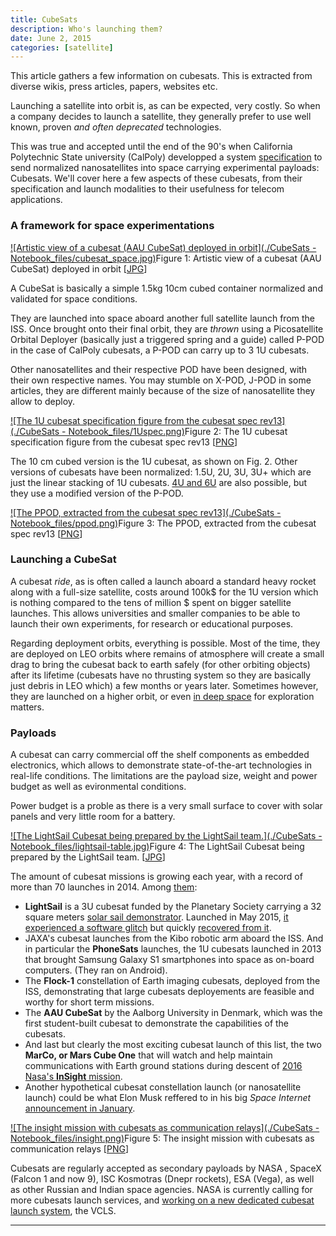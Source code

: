 ```yaml
---
title: CubeSats
description: Who's launching them?
date: June 2, 2015
categories: [satellite]
---
```





 This article gathers a few information on cubesats. This is extracted from diverse wikis, press articles, papers, websites etc.
 

Launching a satellite into orbit is, as can be expected, very costly.
So when a company decides to launch a satellite, they generally prefer to use well known, proven *and often deprecated* technologies.
  

This was true and accepted until the end of the 90's when California Polytechnic State university (CalPoly) developped a system [specification](https://web.archive.org/web/20180904003221/http://couble.ovh/assets/cubesat_spec_rev13.pdf) to send normalized nanosatellites into space carrying experimental payloads: Cubesats.
We'll cover here a few aspects of these cubesats, from their specification and launch modalities to their usefulness for telecom applications.


### A framework for space experimentations

[![Artistic view of a cubesat (AAU CubeSat) deployed in orbit](./CubeSats - Notebook_files/cubesat_space.jpg)](https://web.archive.org/web/20180904003221/http://couble.ovh/figures/cubesat_space.jpg)Figure 1: Artistic view of a cubesat (AAU CubeSat) deployed in orbit [[JPG](https://web.archive.org/web/20180904003221/http://couble.ovh/figures/cubesat_space.jpg)]

A CubeSat is basically a simple 1.5kg 10cm cubed container normalized and validated for space conditions.
  

They are launched into space aboard another full satellite launch from the ISS.
Once brought onto their final orbit, they are *thrown* using a Picosatellite Orbital Deployer (basically just a triggered spring and a guide) called P-POD in the case of CalPoly cubesats, a P-POD can carry up to 3 1U cubesats.
  

Other nanosatellites and their respective POD have been designed, with their own respective names. 
You may stumble on X-POD, J-POD in some articles, they are different mainly because of the size of nanosatellite they allow to deploy.

[![The 1U cubesat specification figure from the cubesat spec rev13](./CubeSats - Notebook_files/1Uspec.png)](https://web.archive.org/web/20180904003221/http://couble.ovh/figures/1Uspec.png)Figure 2: The 1U cubesat specification figure from the cubesat spec rev13 [[PNG](https://web.archive.org/web/20180904003221/http://couble.ovh/figures/1Uspec.png)]

The 10 cm cubed version is the 1U cubesat, as shown on Fig. 2. 
Other versions of cubesats have been normalized: 1.5U, 2U, 3U, 3U+ which are just the linear stacking of 1U cubesats. 
[4U and 6U](https://web.archive.org/web/20180904003221/http://terranorbital.com/wp-content/uploads/2015/02/TyvakNLAS_UsersGuide_TK-NLASUG-Rev1.pdf) are also possible, but they use a modified version of the P-POD.

[![The PPOD, extracted from the cubesat spec rev13](./CubeSats - Notebook_files/ppod.png)](https://web.archive.org/web/20180904003221/http://couble.ovh/figures/ppod.png)Figure 3: The PPOD, extracted from the cubesat spec rev13 [[PNG](https://web.archive.org/web/20180904003221/http://couble.ovh/figures/ppod.png)]
### Launching a CubeSat

A cubesat *ride*, as is often called a launch aboard a standard heavy rocket along with a full-size satellite, costs around 100k$ for the 1U version which is nothing compared to the tens of million $ spent on bigger satellite launches.
This allows universities and smaller companies to be able to launch their own experiments, for research or educational purposes.
  

Regarding deployment orbits, everything is possible. 
Most of the time, they are deployed on LEO orbits where remains of atmosphere will create a small drag to bring the cubesat back to earth safely (for other orbiting objects) after its lifetime (cubesats have no thrusting system so they are basically just debris in LEO which) a few months or years later.
Sometimes however, they are launched on a higher orbit, or even [in deep space](https://web.archive.org/web/20180904003221/http://www.space.com/29306-cubesats-deep-space-exploration.html) for exploration matters.

### Payloads

A cubesat can carry commercial off the shelf components as embedded electronics, which allows to demonstrate state-of-the-art technologies in real-life conditions.
The limitations are the payload size, weight and power budget as well as evironmental conditions.
  

Power budget is a proble as there is a very small surface to cover with solar panels and very little room for a battery.


[![The LightSail Cubesat being prepared by the LightSail team.](./CubeSats - Notebook_files/lightsail-table.jpg)](https://web.archive.org/web/20180904003221/http://couble.ovh/figures/lightsail-table.jpg)Figure 4: The LightSail Cubesat being prepared by the LightSail team. [[JPG](https://web.archive.org/web/20180904003221/http://couble.ovh/figures/lightsail-table.jpg)]

The amount of cubesat missions is growing each year, with a record of more than 70 launches in 2014.
Among [them](https://web.archive.org/web/20180904003221/http://en.wikipedia.org/wiki/List_of_CubeSats):

* **LightSail** is a 3U cubesat funded by the Planetary Society carrying a 32 square meters [solar sail demonstrator](https://web.archive.org/web/20180904003221/http://sail.planetary.org/). 
 Launched in May 2015, [it experienced a software glitch](https://web.archive.org/web/20180904003221/http://www.space.com/29502-lightsail-solar-sail-software-glitch.html) but quickly [recovered from it](https://web.archive.org/web/20180904003221/http://www.nbcnews.com/science/space/lightsail-solar-sail-spacecraft-reboots-itself-after-orbital-glitch-n367221).
* JAXA's cubesat launches from the Kibo robotic arm aboard the ISS.
 And in particular the **PhoneSats** launches, the 1U cubesats launched in 2013 that brought Samsung Galaxy S1 smartphones into space as on-board computers. (They ran on Android).
* The **Flock-1** constellation of Earth imaging cubesats, deployed from the ISS, demonstrating that large cubesats deployements are feasible and worthy for short term missions.
* The **AAU CubeSat** by the Aalborg University in Denmark, which was the first student-built cubesat to demonstrate the capabilities of the cubesats.
* And last but clearly the most exciting cubesat launch of this list, the two **MarCo, or Mars Cube One** that will watch and help maintain communications with Earth ground stations during descent of [2016 Nasa's **InSight** mission](https://web.archive.org/web/20180904003221/http://www.space.com/29489-marco-cubesats-mars-landing-2016.html?cmpid=NL_SP_weekly_2015-05-27).
* Another hypothetical cubesat constellation launch (or nanosatellite launch) could be what Elon Musk reffered to in his big *Space Internet* [announcement in January](https://web.archive.org/web/20180904003221/http://www.bloomberg.com/news/articles/2015-01-17/elon-musk-and-spacex-plan-a-space-internet).

[![The insight mission with cubesats as communication relays](./CubeSats - Notebook_files/insight.png)](https://web.archive.org/web/20180904003221/http://couble.ovh/figures/insight.png)Figure 5: The insight mission with cubesats as communication relays [[PNG](https://web.archive.org/web/20180904003221/http://couble.ovh/figures/insight.png)]

Cubesats are regularly accepted as secondary payloads by NASA , SpaceX (Falcon 1 and now 9), ISC Kosmotras (Dnepr rockets), ESA (Vega), as well as other Russian and Indian space agencies.
NASA is currently calling for more cubesats launch services, and [working on a new dedicated cubesat launch system](https://web.archive.org/web/20180904003221/http://www.space.com/29374-nasa-cubesat-rocket-launch-system.html), the VCLS.

---